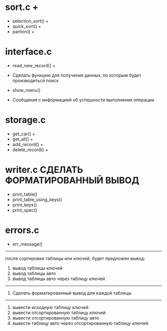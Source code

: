 # sort.c +
- selection_sort() +
- quick_sort() +
- partion() +

# interface.c
- read_new_record() +
- Сделать функцию для получения данных, по которым будет производиться поиск
- show_menu() 

- Сообщения с информацией об успешности выполнения операции

# storage.c  
- get_car() +
- get_all() + 
- add_record() +
- delete_record() +

# writer.c СДЕЛАТЬ ФОРМАТИРОВАННЫЙ ВЫВОД
- print_table()
- print_table_using_keys()
- print_keys()
- print_spec()

# errors.c
- err_message()

----
после сортировки таблицы или ключей, будет предложен вывод:
1. вывод таблицы ключей
2. вывод таблицы авто 
3. вывод таблицы авто через таблицу ключей
---
1. Сделать форматированный вывод для каждой таблицы
---


1. вывести исходную таблицу ключей
2. вывести отсортированную таблицу ключей
3. вывести отсортированную таблицу авто
4. вывести таблицу авто через отсортированную таблицу ключей
